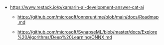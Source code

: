 

*   https://www.restack.io/p/xamarin-ai-development-answer-cat-ai

    *   https://github.com/microsoft/onnxruntime/blob/main/docs/Roadmap.md

    *   https://github.com/microsoft/SynapseML/blob/master/docs/Explore%20Algorithms/Deep%20Learning/ONNX.md

    